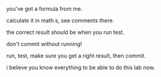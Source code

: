 
you've got a formula from me.

calculate it in math.s, see comments there.

the correct result should be when you run test.

don't commit without running!

run, test, make sure you get a right result, then commit.

i believe you know everything to be able to do this lab now.



